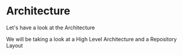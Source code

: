 # Architecture

Let's have a look at the Architecture

We will be taking a look at a High Level Architecture and a Repository Layout
